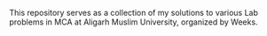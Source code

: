 This repository serves as a collection of my solutions to various Lab problems in MCA at Aligarh Muslim University, organized by Weeks.
